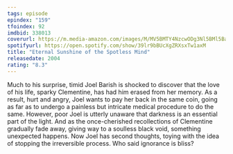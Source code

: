 ```yaml
---
tags: episode
epindex: "159"
tfoindex: 92
imdbid: 338013
coverurl: https://m.media-amazon.com/images/M/MV5BMTY4NzcwODg3Nl5BMl5BanBnXkFtZTcwNTEwOTMyMw@@._V1_SY300_CR0,0,202,300_.jpg
spotifyurl: https://open.spotify.com/show/39lr9bBUcXgZRXsxTw1axM
title: "Eternal Sunshine of the Spotless Mind"
releasedate: 2004
rating: "8.3"
---
```


Much to his surprise, timid Joel Barish is shocked to discover that the love of his life, sparky Clementine, has had him erased from her memory. As a result, hurt and angry, Joel wants to pay her back in the same coin, going as far as to undergo a painless but intricate medical procedure to do the same. However, poor Joel is utterly unaware that darkness is an essential part of the light. And as the once-cherished recollections of Clementine gradually fade away, giving way to a soulless black void, something unexpected happens. Now Joel has second thoughts, toying with the idea of stopping the irreversible process. Who said ignorance is bliss?